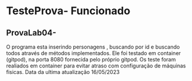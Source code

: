 # TesteProva- Funcionado
## ProvaLab04-
 O programa esta inserindo  personagens , buscando por id e buscando todos através de métodos implementados. Ele foi testado em container (gitpod), na porta 8080 fornecida pelo próprio gitpod.
 Os teste foram realiados em container para evitar atraso com configuração de máquinas fisicas.
 Data da ultima atualização 16/05/2023
